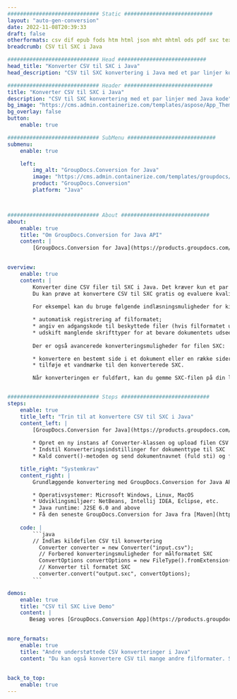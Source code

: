 ```yaml
---
############################# Static ############################
layout: "auto-gen-conversion"
date: 2022-11-08T20:39:33
draft: false
otherformats: csv dif epub fods htm html json mht mhtml ods pdf sxc tex tsv xlam xls xlsb xlsm xlsx xlt xltm xltx xml xps
breadcrumb: CSV til SXC i Java

############################# Head ############################
head_title: "Konverter CSV til SXC i Java"
head_description: "CSV til SXC konvertering i Java med et par linjer kode. Konverter over 160 filformater ved hjælp af GroupDocs dokumentkonverterings-API for Java"

############################# Header ############################
title: "Konverter CSV til SXC i Java"
description: "CSV til SXC konvertering med et par linjer med Java kode"
bg_image: "https://cms.admin.containerize.com/templates/aspose/App_Themes/V3/images/bg/header1.png"
bg_overlay: false
button:
    enable: true

############################# SubMenu ############################
submenu:
    enable: true

    left:
        img_alt: "GroupDocs.Conversion for Java"
        image: "https://cms.admin.containerize.com/templates/groupdocs/images/product-logos/90x90-noborder/groupdocs-conversion-java.png"
        product: "GroupDocs.Conversion"
        platform: "Java"



############################# About ############################
about:
    enable: true
    title: "Om GroupDocs.Conversion for Java API"
    content: |
        [GroupDocs.Conversion for Java](https://products.groupdocs.com/conversion/java/) er en avanceret filformatkonverterings-API til konvertering mellem populære billed- og dokumentformater såsom Microsoft Office, OpenDocument, PDF, HTML, e-mail, CAD. og meget mere med blot et par linjer kode. Den native API registrerer automatisk formaterne af de originale dokumenter og tilbyder mange muligheder for at tilpasse de konverterede dokumenter. Sammen med funktionen til at udtrække information fra et dokument, understøtter den også caching af konverteringsresultaterne til den lokale disk som standard. Enhver form for cachelagring kan dog understøttes ved at implementere de passende grænseflader - Amazon S3, Dropbox, Google Drive, Windows Azure, Reddis eller andre.
    

overview:
    enable: true
    content: |
        Konverter dine CSV filer til SXC i Java. Det kræver kun et par linjer med Java kode på enhver platform efter eget valg, såsom Windows, Linux, macOS.
        Du kan prøve at konvertere CSV til SXC gratis og evaluere kvaliteten af ​​konverteringsresultaterne. Sammen med simple filkonverteringsscripts kan du prøve mere sofistikerede muligheder for at indlæse CSV-kildefilen og gemme SXC-outputtet. 
        
        For eksempel kan du bruge følgende indlæsningsmuligheder for kilden CSV:

        * automatisk registrering af filformatet;
        * angiv en adgangskode til beskyttede filer (hvis filformatet understøtter det);
        * udskift manglende skrifttyper for at bevare dokumentets udseende.
        
        Der er også avancerede konverteringsmuligheder for filen SXC:

        * konvertere en bestemt side i et dokument eller en række sider;
        * tilføje et vandmærke til den konverterede SXC.

        Når konverteringen er fuldført, kan du gemme SXC-filen på din lokale filsti eller på et tredjepartslager såsom FTP, Amazon S3, Google Drive, Dropbox osv. Bemærk venligst - for at konvertere CSV til SXC, behøver du ikke installere yderligere software, såsom MS Office, Open Office, Adobe Acrobat Reader osv.


############################# Steps ############################
steps:
    enable: true
    title_left: "Trin til at konvertere CSV til SXC i Java"
    content_left: |
        [GroupDocs.Conversion for Java](https://products.groupdocs.com/conversion/java/) giver udviklere mulighed for nemt at konvertere CSV fil til SXC med et par linjer kode.
        
        * Opret en ny instans af Converter-klassen og upload filen CSV med den fulde sti
        * Indstil Konverteringsindstillinger for dokumenttype til SXC
        * Kald convert()-metoden og send dokumentnavnet (fuld sti) og formatet (SXC) som en parameter

    title_right: "Systemkrav"
    content_right: |
        Grundlæggende konvertering med GroupDocs.Conversion for Java API kan udføres med blot et par linjer kode. Vores API'er understøttes på alle større platforme og operativsystemer. Før du udfører koden nedenfor, skal du sørge for, at du har følgende forudsætninger installeret på dit system.

        * Operativsystemer: Microsoft Windows, Linux, MacOS
        * Udviklingsmiljøer: NetBeans, Intellij IDEA, Eclipse, etc.
        * Java runtime: J2SE 6.0 and above
        * Få den seneste GroupDocs.Conversion for Java fra [Maven](https://repository.groupdocs.com/webapp/#/artifacts/browse/tree/General/repo/com/groupdocs/groupdocs-conversion)
         
    code: |
        ```java    
        // Indlæs kildefilen CSV til konvertering
          Converter converter = new Converter("input.csv");
          // Forbered konverteringsmuligheder for målformatet SXC
          ConvertOptions convertOptions = new FileType().fromExtension("sxc").getConvertOptions();
          // Konverter til formatet SXC
          converter.convert("output.sxc", convertOptions);
        ```

demos:
    enable: true
    title: "CSV til SXC Live Demo"
    content: |
       Besøg vores [GroupDocs.Conversion App](https://products.groupdocs.app/conversion/family) websted, og prøv CSV til SXC konvertering nu. Den gratis demo har følgende fordele
          

more_formats:
    enable: true
    title: "Andre understøttede CSV konverteringer i Java"
    content: "Du kan også konvertere CSV til mange andre filformater. Se venligst listen nedenfor."
       
       
back_to_top:
    enable: true
---
```

